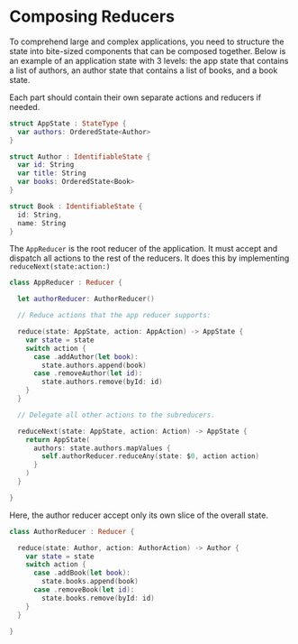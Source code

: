 # Composing Reducers

To comprehend large and complex applications, you need to structure the state into bite-sized components that can be composed together. Below is an example of an application state with 3 levels: the app state that contains a list of authors, an author state that contains a list of books, and a book state.

Each part should contain their own separate actions and reducers if needed.

```swift
struct AppState : StateType {
  var authors: OrderedState<Author>
}

struct Author : IdentifiableState {
  var id: String
  var title: String
  var books: OrderedState<Book>
}

struct Book : IdentifiableState {
  id: String,
  name: String
}
```

The `AppReducer` is the root reducer of the application. It must accept and dispatch all actions to the rest of the reducers. It does this by implementing `reduceNext(state:action:)`

```swift
class AppReducer : Reducer {

  let authorReducer: AuthorReducer()

  // Reduce actions that the app reducer supports:

  reduce(state: AppState, action: AppAction) -> AppState {
    var state = state
    switch action {
      case .addAuthor(let book):
        state.authors.append(book)
      case .removeAuthor(let id):
        state.authors.remove(byId: id)
    }
  }

  // Delegate all other actions to the subreducers.

  reduceNext(state: AppState, action: Action) -> AppState {
    return AppState(
      authors: state.authors.mapValues {
        self.authorReducer.reduceAny(state: $0, action action)
      }
    )
  }

}
```

Here, the author reducer accept only its own slice of the overall state.

```swift
class AuthorReducer : Reducer {

  reduce(state: Author, action: AuthorAction) -> Author {
    var state = state
    switch action {
      case .addBook(let book):
        state.books.append(book)
      case .removeBook(let id):
        state.books.remove(byId: id)
    }
  }

}
```
